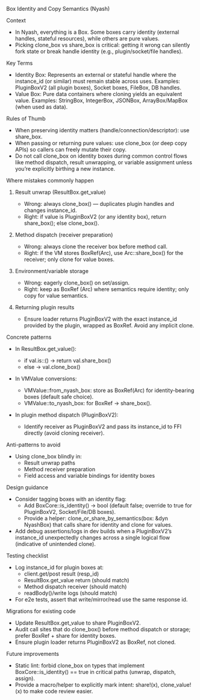 Box Identity and Copy Semantics (Nyash)

Context
- In Nyash, everything is a Box. Some boxes carry identity (external handles, stateful resources), while others are pure values.
- Picking clone_box vs share_box is critical: getting it wrong can silently fork state or break handle identity (e.g., plugin/socket/file handles).

Key Terms
- Identity Box: Represents an external or stateful handle where the instance_id (or similar) must remain stable across uses. Examples: PluginBoxV2 (all plugin boxes), Socket boxes, FileBox, DB handles.
- Value Box: Pure data containers where cloning yields an equivalent value. Examples: StringBox, IntegerBox, JSONBox, ArrayBox/MapBox (when used as data).

Rules of Thumb
- When preserving identity matters (handle/connection/descriptor): use share_box.
- When passing or returning pure values: use clone_box (or deep copy APIs) so callers can freely mutate their copy.
- Do not call clone_box on identity boxes during common control flows like method dispatch, result unwrapping, or variable assignment unless you’re explicitly birthing a new instance.

Where mistakes commonly happen
1) Result unwrap (ResultBox.get_value)
   - Wrong: always clone_box() — duplicates plugin handles and changes instance_id.
   - Right: if value is PluginBoxV2 (or any identity box), return share_box(); else clone_box().

2) Method dispatch (receiver preparation)
   - Wrong: always clone the receiver box before method call.
   - Right: if the VM stores BoxRef(Arc<dyn NyashBox>), use Arc::share_box() for the receiver; only clone for value boxes.

3) Environment/variable storage
   - Wrong: eagerly clone_box() on set/assign.
   - Right: keep as BoxRef (Arc) where semantics require identity; only copy for value semantics.

4) Returning plugin results
   - Ensure loader returns PluginBoxV2 with the exact instance_id provided by the plugin, wrapped as BoxRef. Avoid any implicit clone.

Concrete patterns
- In ResultBox.get_value():
  - if val.is::<PluginBoxV2>() -> return val.share_box()
  - else -> val.clone_box()

- In VMValue conversions:
  - VMValue::from_nyash_box: store as BoxRef(Arc<dyn NyashBox>) for identity-bearing boxes (default safe choice).
  - VMValue::to_nyash_box: for BoxRef -> share_box().

- In plugin method dispatch (PluginBoxV2):
  - Identify receiver as PluginBoxV2 and pass its instance_id to FFI directly (avoid cloning receiver).

Anti-patterns to avoid
- Using clone_box blindly in:
  - Result unwrap paths
  - Method receiver preparation
  - Field access and variable bindings for identity boxes

Design guidance
- Consider tagging boxes with an identity flag:
  - Add BoxCore::is_identity() -> bool (default false; override to true for PluginBoxV2, Socket/File/DB boxes).
  - Provide a helper: clone_or_share_by_semantics(box: &dyn NyashBox) that calls share for identity and clone for values.
- Add debug assertions/logs in dev builds when a PluginBoxV2’s instance_id unexpectedly changes across a single logical flow (indicative of unintended clone).

Testing checklist
- Log instance_id for plugin boxes at:
  - client.get/post result (resp_id)
  - ResultBox.get_value return (should match)
  - Method dispatch receiver (should match)
  - readBody()/write logs (should match)
- For e2e tests, assert that write/mirror/read use the same response id.

Migrations for existing code
- Update ResultBox.get_value to share PluginBoxV2.
- Audit call sites that do clone_box() before method dispatch or storage; prefer BoxRef + share for identity boxes.
- Ensure plugin loader returns PluginBoxV2 as BoxRef, not cloned.

Future improvements
- Static lint: forbid clone_box on types that implement BoxCore::is_identity() == true in critical paths (unwrap, dispatch, assign).
- Provide a macro/helper to explicitly mark intent: share!(x), clone_value!(x) to make code review easier.

